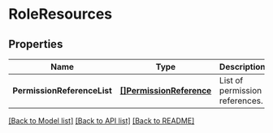 # RoleResources

## Properties
Name | Type | Description | Notes
------------ | ------------- | ------------- | -------------
**PermissionReferenceList** | [**[]PermissionReference**](permission_reference.md) | List of permission references. | [optional] [default to null]

[[Back to Model list]](../README.md#documentation-for-models) [[Back to API list]](../README.md#documentation-for-api-endpoints) [[Back to README]](../README.md)


